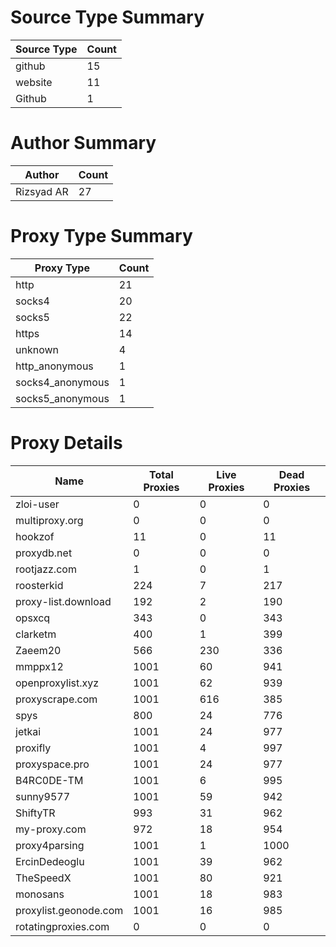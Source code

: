 # Source Type Summary

| Source Type | Count |
|-------------|-------|
| github | 15 |
| website | 11 |
| Github | 1 |


# Author Summary

| Author | Count |
|--------|-------|
| Rizsyad AR | 27 |


# Proxy Type Summary

| Proxy Type | Count |
|------------|-------|
| http | 21 |
| socks4 | 20 |
| socks5 | 22 |
| https | 14 |
| unknown | 4 |
| http_anonymous | 1 |
| socks4_anonymous | 1 |
| socks5_anonymous | 1 |


# Proxy Details

| Name | Total Proxies | Live Proxies | Dead Proxies |
|------|---------------|--------------|---------------|
| zloi-user | 0 | 0 | 0 |
| multiproxy.org | 0 | 0 | 0 |
| hookzof | 11 | 0 | 11 |
| proxydb.net | 0 | 0 | 0 |
| rootjazz.com | 1 | 0 | 1 |
| roosterkid | 224 | 7 | 217 |
| proxy-list.download | 192 | 2 | 190 |
| opsxcq | 343 | 0 | 343 |
| clarketm | 400 | 1 | 399 |
| Zaeem20 | 566 | 230 | 336 |
| mmppx12 | 1001 | 60 | 941 |
| openproxylist.xyz | 1001 | 62 | 939 |
| proxyscrape.com | 1001 | 616 | 385 |
| spys | 800 | 24 | 776 |
| jetkai | 1001 | 24 | 977 |
| proxifly | 1001 | 4 | 997 |
| proxyspace.pro | 1001 | 24 | 977 |
| B4RC0DE-TM | 1001 | 6 | 995 |
| sunny9577 | 1001 | 59 | 942 |
| ShiftyTR | 993 | 31 | 962 |
| my-proxy.com | 972 | 18 | 954 |
| proxy4parsing | 1001 | 1 | 1000 |
| ErcinDedeoglu | 1001 | 39 | 962 |
| TheSpeedX | 1001 | 80 | 921 |
| monosans | 1001 | 18 | 983 |
| proxylist.geonode.com | 1001 | 16 | 985 |
| rotatingproxies.com | 0 | 0 | 0 |
